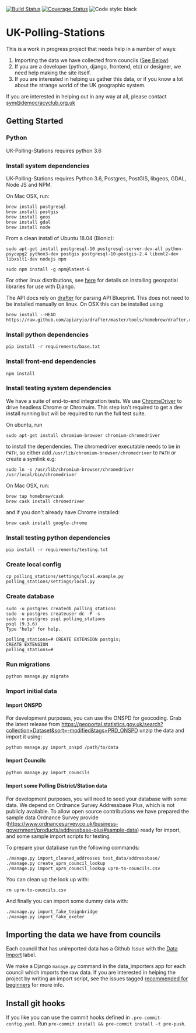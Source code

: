 [![Build Status](https://circleci.com/gh/DemocracyClub/UK-Polling-Stations.svg?style=svg)](https://circleci.com/gh/DemocracyClub/UK-Polling-Stations) [![Coverage Status](https://coveralls.io/repos/github/DemocracyClub/UK-Polling-Stations/badge.svg)](https://coveralls.io/github/DemocracyClub/UK-Polling-Stations) ![Code style: black](https://img.shields.io/badge/code%20style-black-000000.svg)

# UK-Polling-Stations

This is a work in progress project that needs help in a number of ways:

1. Importing the data we have collected from councils ([See Below](https://github.com/DemocracyClub/UK-Polling-Stations#importing-the-data-we-have-from-councils))
2. If you are a developer (python, django, frontend, etc) or designer, we need help making the site itself.
3. If you are interested in helping us gather this data, or if you know a lot about the strange world of the UK geographic system.

If you are interested in helping out in any way at all, please contact sym@democracyclub.org.uk

## Getting Started

### Python
UK-Polling-Stations requires python 3.6

### Install system dependencies
UK-Polling-Stations requires Python 3.6, Postgres, PostGIS, libgeos, GDAL, Node JS and NPM.

On Mac OSX, run:
```
brew install postgresql
brew install postgis
brew install geos
brew install gdal
brew install node
```

From a clean install of Ubuntu 18.04 (Bionic):
```
sudo apt-get install postgresql-10 postgresql-server-dev-all python-psycopg2 python3-dev postgis postgresql-10-postgis-2.4 libxml2-dev libxslt1-dev nodejs npm

sudo npm install -g npm@latest-6
```

For other linux distributions, see [here](https://docs.djangoproject.com/en/2.2/ref/contrib/gis/install/geolibs/) for details on installing geospatial libraries for use with Django.

The API docs rely on [drafter](https://github.com/apiaryio/drafter/) for parsing API Blueprint. This does not need to be installed manually on linux. On OSX this can be installed using
```
brew install --HEAD https://raw.github.com/apiaryio/drafter/master/tools/homebrew/drafter.rb
```

### Install python dependencies
```
pip install -r requirements/base.txt
```

### Install front-end dependencies
```
npm install
```

### Install testing system dependencies
We have a suite of end-to-end integration tests. We use [ChromeDriver](http://chromedriver.chromium.org/) to drive headless Chrome or Chromuim. This step isn't required to get a dev install running but will be required to run the full test suite.

On ubuntu, run

```
sudo apt-get install chromium-browser chromium-chromedriver
```

to install the dependencies. The chromedriver executable needs to be in `PATH`, so either add `/usr/lib/chromium-browser/chromedriver` to `PATH` or create a symlink e.g:

```
sudo ln -s /usr/lib/chromium-browser/chromedriver /usr/local/bin/chromedriver
```

On Mac OSX, run:
```
brew tap homebrew/cask
brew cask install chromedriver
```

and if you don't already have Chrome installed:
```
brew cask install google-chrome
```

### Install testing python dependencies
```
pip install -r requirements/testing.txt
```

### Create local config
```
cp polling_stations/settings/local.example.py polling_stations/settings/local.py
```

### Create database
```
sudo -u postgres createdb polling_stations
sudo -u postgres createuser dc -P -s
sudo -u postgres psql polling_stations
psql (9.3.6)
Type "help" for help.

polling_stations=# CREATE EXTENSION postgis;
CREATE EXTENSION
polling_stations=#
```

### Run migrations
```
python manage.py migrate
```

### Import initial data

#### Import ONSPD

For development purposes, you can use the ONSPD for geocoding. Grab the latest release from https://geoportal.statistics.gov.uk/search?collection=Dataset&sort=-modified&tags=PRD_ONSPD unzip the data and import it using:

```
python manage.py import_onspd /path/to/data
```

#### Import Councils

```
python manage.py import_councils
```

#### Import some Polling District/Station data

For development purposes, you will need to seed your database with some data.
We depend on Ordnance Survey Addressbase Plus, which is not publicly available.
To allow open source contributions we have prepared the sample data Ordnance Survey
provide (https://www.ordnancesurvey.co.uk/business-government/products/addressbase-plus#sample-data)
ready for import, and some sample import scripts for testing.

To prepare your database run the following commands:

```
./manage.py import_cleaned_addresses test_data/addressbase/
./manage.py create_uprn_council_lookup
./manage.py import_uprn_council_lookup uprn-to-councils.csv
```

You can clean up the look up with:

```
rm uprn-to-councils.csv
```

And finally you can import some dummy data with:

```
./manage.py import_fake_teignbridge
./manage.py import_fake_exeter
```

## Importing the data we have from councils

Each council that has unimported data has a Github Issue with the [Data Import](https://github.com/DemocracyClub/UK-Polling-Stations/issues?q=is%3Aissue+is%3Aopen+label%3A%22Data+Import%22) label.

We make a Django `manage.py` command in the data_importers app for each council which imports the raw data.
If you are interested in helping the project by writing an import script, see the issues tagged [recommended for beginners](https://github.com/DemocracyClub/UK-Polling-Stations/issues?q=is%3Aissue+is%3Aopen+label%3A%22recommended+for+beginners%22) for more info.

## Install git hooks

If you like you can use the commit hooks defined in `.pre-commit-config.yaml`. Run `pre-commit install && pre-commit install -t pre-push`.
